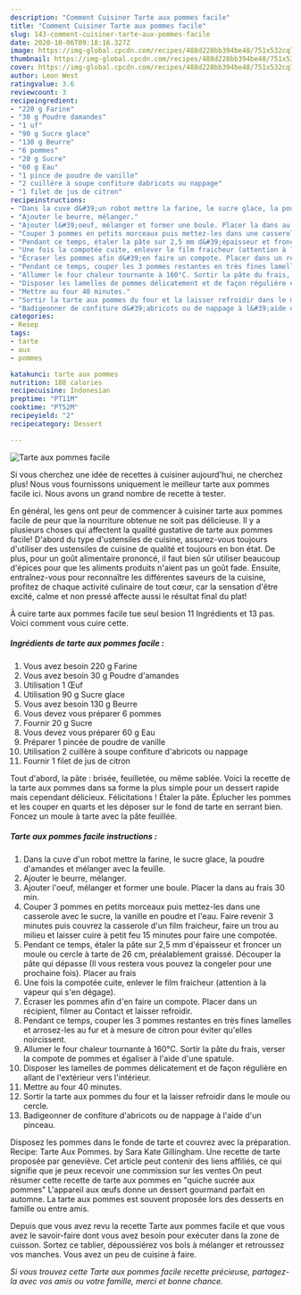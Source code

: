 ```yaml
---
description: "Comment Cuisiner Tarte aux pommes facile"
title: "Comment Cuisiner Tarte aux pommes facile"
slug: 143-comment-cuisiner-tarte-aux-pommes-facile
date: 2020-10-06T09:18:16.327Z
image: https://img-global.cpcdn.com/recipes/488d228bb394be48/751x532cq70/tarte-aux-pommes-facile-photo-principale-de-la-recette.jpg
thumbnail: https://img-global.cpcdn.com/recipes/488d228bb394be48/751x532cq70/tarte-aux-pommes-facile-photo-principale-de-la-recette.jpg
cover: https://img-global.cpcdn.com/recipes/488d228bb394be48/751x532cq70/tarte-aux-pommes-facile-photo-principale-de-la-recette.jpg
author: Leon West
ratingvalue: 3.6
reviewcount: 3
recipeingredient:
- "220 g Farine"
- "30 g Poudre damandes"
- "1 uf"
- "90 g Sucre glace"
- "130 g Beurre"
- "6 pommes"
- "20 g Sucre"
- "60 g Eau"
- "1 pince de poudre de vanille"
- "2 cuillère à soupe confiture dabricots ou nappage"
- "1 filet de jus de citron"
recipeinstructions:
- "Dans la cuve d&#39;un robot mettre la farine, le sucre glace, la poudre d&#39;amandes et mélanger avec la feuille."
- "Ajouter le beurre, mélanger."
- "Ajouter l&#39;oeuf, mélanger et former une boule. Placer la dans au frais 30 min."
- "Couper 3 pommes en petits morceaux puis mettez-les dans une casserole avec le sucre, la vanille en poudre et l&#39;eau. Faire revenir 3 minutes puis couvrez la casserole d&#39;un film fraicheur, faire un trou au milieu et laisser cuire à petit feu 15 minutes pour faire une compotée."
- "Pendant ce temps, étaler la pâte sur 2,5 mm d&#39;épaisseur et froncer un moule ou cercle à tarte de 26 cm, préalablement graissé. Découper la pâte qui dépasse (Il vous restera vous pouvez la congeler pour une prochaine fois). Placer au frais"
- "Une fois la compotée cuite, enlever le film fraicheur (attention à la vapeur qui s&#39;en dégage)."
- "Écraser les pommes afin d&#39;en faire un compote. Placer dans un récipient, filmer au Contact et laisser refroidir."
- "Pendant ce temps, couper les 3 pommes restantes en très fines lamelles et arrosez-les au fur et à mesure de citron pour éviter qu&#39;elles noircissent."
- "Allumer le four chaleur tournante à 160°C. Sortir la pâte du frais, verser la compote de pommes et égaliser à l&#39;aide d&#39;une spatule."
- "Disposer les lamelles de pommes délicatement et de façon régulière en allant de l&#39;extérieur vers l&#39;intérieur."
- "Mettre au four 40 minutes."
- "Sortir la tarte aux pommes du four et la laisser refroidir dans le moule ou cercle."
- "Badigeonner de confiture d&#39;abricots ou de nappage à l&#39;aide d&#39;un pinceau."
categories:
- Resep
tags:
- tarte
- aux
- pommes

katakunci: tarte aux pommes 
nutrition: 188 calories
recipecuisine: Indonesian
preptime: "PT11M"
cooktime: "PT52M"
recipeyield: "2"
recipecategory: Dessert

---
```



![Tarte aux pommes facile](https://img-global.cpcdn.com/recipes/488d228bb394be48/751x532cq70/tarte-aux-pommes-facile-photo-principale-de-la-recette.jpg)

Si vous cherchez une idée de recettes à cuisiner aujourd'hui, ne cherchez plus! Nous vous fournissons uniquement le meilleur tarte aux pommes facile ici. Nous avons un grand nombre de recette à tester.

En général, les gens ont peur de commencer à cuisiner tarte aux pommes facile de peur que la nourriture obtenue ne soit pas délicieuse. Il y a plusieurs choses qui affectent la qualité gustative de tarte aux pommes facile! D'abord du type d'ustensiles de cuisine, assurez-vous toujours d'utiliser des ustensiles de cuisine de qualité et toujours en bon état. De plus, pour un goût alimentaire prononcé, il faut bien sûr utiliser beaucoup d'épices pour que les aliments produits n'aient pas un goût fade. Ensuite, entraînez-vous pour reconnaître les différentes saveurs de la cuisine, profitez de chaque activité culinaire de tout cœur, car la sensation d'être excité, calme et non pressé affecte aussi le résultat final du plat!

<!--inarticleads1-->

À cuire tarte aux pommes facile tue seul besion 11 Ingrédients et 13 pas. Voici comment vous cuire cette.

##### Ingrédients de tarte aux pommes facile :

1. Vous avez besoin 220 g Farine
1. Vous avez besoin 30 g Poudre d&#39;amandes
1. Utilisation 1 Œuf
1. Utilisation 90 g Sucre glace
1. Vous avez besoin 130 g Beurre
1. Vous devez vous préparer 6 pommes
1. Fournir 20 g Sucre
1. Vous devez vous préparer 60 g Eau
1. Préparer 1 pincée de poudre de vanille
1. Utilisation 2 cuillère à soupe confiture d&#39;abricots ou nappage
1. Fournir 1 filet de jus de citron


Tout d&#39;abord, la pâte : brisée, feuilletée, ou même sablée. Voici la recette de la tarte aux pommes dans sa forme la plus simple pour un dessert rapide mais cependant délicieux. Félicitations ! Étaler la pâte. Éplucher les pommes et les couper en quarts et les déposer sur le fond de tarte en serrant bien. Foncez un moule à tarte avec la pâte feuillée. 

<!--inarticleads2-->

##### Tarte aux pommes facile instructions :

1. Dans la cuve d&#39;un robot mettre la farine, le sucre glace, la poudre d&#39;amandes et mélanger avec la feuille.
1. Ajouter le beurre, mélanger.
1. Ajouter l&#39;oeuf, mélanger et former une boule. Placer la dans au frais 30 min.
1. Couper 3 pommes en petits morceaux puis mettez-les dans une casserole avec le sucre, la vanille en poudre et l&#39;eau. Faire revenir 3 minutes puis couvrez la casserole d&#39;un film fraicheur, faire un trou au milieu et laisser cuire à petit feu 15 minutes pour faire une compotée.
1. Pendant ce temps, étaler la pâte sur 2,5 mm d&#39;épaisseur et froncer un moule ou cercle à tarte de 26 cm, préalablement graissé. Découper la pâte qui dépasse (Il vous restera vous pouvez la congeler pour une prochaine fois). Placer au frais
1. Une fois la compotée cuite, enlever le film fraicheur (attention à la vapeur qui s&#39;en dégage).
1. Écraser les pommes afin d&#39;en faire un compote. Placer dans un récipient, filmer au Contact et laisser refroidir.
1. Pendant ce temps, couper les 3 pommes restantes en très fines lamelles et arrosez-les au fur et à mesure de citron pour éviter qu&#39;elles noircissent.
1. Allumer le four chaleur tournante à 160°C. Sortir la pâte du frais, verser la compote de pommes et égaliser à l&#39;aide d&#39;une spatule.
1. Disposer les lamelles de pommes délicatement et de façon régulière en allant de l&#39;extérieur vers l&#39;intérieur.
1. Mettre au four 40 minutes.
1. Sortir la tarte aux pommes du four et la laisser refroidir dans le moule ou cercle.
1. Badigeonner de confiture d&#39;abricots ou de nappage à l&#39;aide d&#39;un pinceau.


Disposez les pommes dans le fonde de tarte et couvrez avec la préparation. Recipe: Tarte Aux Pommes. by Sara Kate Gillingham. Une recette de tarte proposée par geneviève. Cet article peut contenir des liens affiliés, ce qui signifie que je peux recevoir une commission sur les ventes On peut résumer cette recette de tarte aux pommes en &#34;quiche sucrée aux pommes&#34; L&#39;appareil aux œufs donne un dessert gourmand parfait en automne. La tarte aux pommes est souvent proposée lors des desserts en famille ou entre amis. 

<!--inarticleads1-->

<p>
Depuis que vous avez revu la recette Tarte aux pommes facile et que vous avez le savoir-faire dont vous avez besoin pour exécuter dans la zone de cuisson. Sortez ce tablier, dépoussiérez vos bols à mélanger et retroussez vos manches. Vous avez un peu de cuisine à faire.
</p>

<p>
<i>Si vous trouvez cette Tarte aux pommes facile recette précieuse, partagez-la avec vos amis ou votre famille, merci et bonne chance.</i>
</p>
